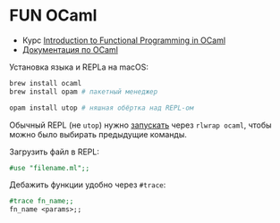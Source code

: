 # FUN OCaml
- Курс [Introduction to Functional Programming in OCaml](https://www.fun-mooc.fr/courses/course-v1:parisdiderot+56002+session04/about)
- [Документация по OCaml](https://caml.inria.fr/pub/docs/manual-ocaml/index.html)

Установка языка и REPLа на macOS:

```bash
brew install ocaml
brew install opam # пакетный менеджер

opam install utop # няшная обёртка над REPL-ом
```

Обычный REPL (не `utop`) нужно [запускать](https://stackoverflow.com/questions/11757239/how-to-repeat-last-command-in-ocaml-interpreter-shell) через `rlwrap ocaml`, чтобы можно было выбирать предыдущие команды.

Загрузить файл в REPL:

```ocaml
#use "filename.ml";;
```

Дебажить функции удобно через `#trace`:

```ocaml
#trace fn_name;;
fn_name <params>;;
```

